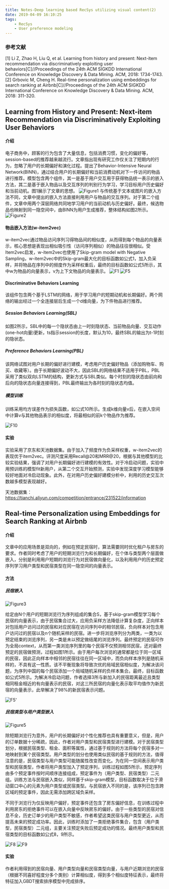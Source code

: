 ```yaml
---
title: Notes-Deep learning based RecSys utilizing visual content(2)
date: 2019-04-09 16:10:25
tags:
    - RecSys
    - User preference modeling 
---
```


### 参考文献
[1] Li Z, Zhao H, Liu Q, et al. Learning from history and present: Next-item recommendation via discriminatively exploiting user behaviors[C]//Proceedings of the 24th ACM SIGKDD International Conference on Knowledge Discovery & Data Mining. ACM, 2018: 1734-1743.
[2] Grbovic M, Cheng H. Real-time personalization using embeddings for search ranking at Airbnb[C]//Proceedings of the 24th ACM SIGKDD International Conference on Knowledge Discovery & Data Mining. ACM, 2018: 311-320.

## Learning from History and Present: Next-item Recommendation via Discriminatively Exploiting User Behaviors

#### 介绍

电子商务中，顾客的行为包含了大量信息，包括消费习惯，变化的偏好等，session-based的推荐越来越流行。文章指出现有研究工作仅关注了短期内的行为，忽略了用户的长期偏好和演化过程。提出了Behavior-Intensive Neural Network(BINN)，通过结合用户的长期偏好和当前消费动机对下一件访问的物品进行推荐。模型包含两个组件，其一是基于用户交互用于获得物品统一表示的嵌入方法，其二是基于嵌入物品以及交互序列的判别行为学习，学习目标用户历史偏好和当前动机。图1展示了文章的思想。
![Figure1](https://i.loli.net/2019/04/09/5cac62432b607.png)
与传统基于文本或图片的嵌入方法不同，文章中提出的嵌入方法直接利用用户与物品的交互序列。对于第二个组件，文章中用两个深层网络共同地学习用户的当前动机与历史偏好。最终，候选物品也映射到同一隐空间中，由BINN为用户生成推荐，整体结构如图2所示。
![Figure2](https://i.loli.net/2019/04/10/5cada5c5c1fd3.png)
<!-- more -->
#### 物品嵌入方法(w-item2vec)

w-item2vec通过物品访问序列习得物品间的相似度，从而得到每个物品的向量表示，核心思想是表现出相似吸引性（访问序列相似）的物品往往很相似。受Item2vec启发，w-item2vec也使用了Skip-gram model with Negative Sampling，w-item2vec中的Skip-gram最大化的目标函数如公式1，加入负采样，并将物品在序列中的频度作为采样权重后，最终的目标函数如公式5所示，其中w为物品的向量表示，v为上下文物品的向量表示。
![F1](https://i.loli.net/2019/04/10/5cad9b789b6e5.png) ![F5](https://i.loli.net/2019/04/10/5cad9b78aceb6.png)

#### Discriminative Behaviors Learning

该组件包含两个基于LSTM的网络，用于学习用户的短期动机和长期偏好。两个网络的输出经过一个全连接层后生成一个d维向量，为下件物品进行推荐。

##### Session Behaviors Learning(SBL)

如图2所示，SBL中的每一个隐状态由上一时刻隐状态、当前物品向量、交互动作(one-hot向量)更新，ts指示session的长度，默认为10，最终SBL的输出为t-1时刻的隐状态。

##### Preference Behaviors Learning(PBL)

该网络试图对用户长期的偏好进行建模，考虑用户历史偏好物品（添加购物车、购买、收藏等）。由于长期偏好波动不大，因此SBL的网络结果不适用于PBL，PBL采用了类似双向LSTM的结构，更新方式与SBL类似。每个时刻的隐状态由前向和后向的隐状态向量连接得到，PBL最终输出为各时刻的隐状态均值。

##### 模型训练

训练采用均方误差作为损失函数，如公式10所示。生成k维向量v后，在嵌入空间中计算v与其他物品表示的相似度，将最相似的前k个物品作为推荐。

![F10](https://i.loli.net/2019/04/10/5cadae7f86d2f.png)

#### 实验

实验采用了京东和天池数据集。由于加入了频度作为负采样权重，w-item2vec的表现优于item2vec。评测尺度采用Recall@20和MRR@20，根据与其他模型的比较实验结果，强调了对用户长期偏好进行建模的有效性。对于冷启动问题，实验中用预训练的模型fit新用户，从第二个交互开始预测，实验中发现深度学习模型能够较好地面对冷启动现象。此外，在对用户历史偏好建模分析中，利用的历史交互次数越多模型表现越好。

天池数据集：https://tianchi.aliyun.com/competition/entrance/231522/information

## Real-time Personalization using Embeddings for Search Ranking at Airbnb

#### 介绍

文章中的应用场景是双向的，例如在预定民宿时，算法需要同时优化租户与房东的要求。作者同时考虑了用户的短期浏览行为和长期偏好，在个体与类型两个层面做嵌入，分别是利用用户短期的浏览行为对民宿做向量化，以及利用用户的历史预定序列学习用户类型和民宿类型在同一隐空间的向量表示。

#### 方法

##### 民宿嵌入

![Figure3](https://i.loli.net/2019/04/20/5cbad8a48fe17.png)

给定由N个用户的短期浏览行为序列组成的集合S，基于skip-gram模型学习每个民宿的向量表示，由于民宿集合过大，应用负采样方法降低计算复杂度，正向样本对包括用户访问过的民宿和对应民宿在访问序列中的相邻民宿，负向样本对包含用户访问过的民宿以及n个随机采样的民宿。进一步将浏览序列分为两类，一类为以预定结束的浏览序列，另一类是未以预定做结尾的浏览序列。最终预定的民宿可作为全局context，从而第一类浏览序列里的每个民宿不仅预测相邻民宿，还对最终预定的民宿做预测，过程如图1所示。由于用户每次浏览的通常都是位于同一区域的民宿，因此正向样本中相邻的民宿往往在同一区域中，而负向样本序列是随机采样的，不具有这一性质。该不平衡现象将导致次优的局域民宿相似度，为解决该问题，为序列中国的每个民宿添加一个局域随机采样的负样本集合。最终，目标函数如公式5所示。为解决冷启动问题，作者选择3所与新加入的民宿距离最近且类型相同租金相近的有向量表示的民宿，对这三所民宿的向量化表示取平均值作为新民宿的向量表示，此举解决了98%的新民宿表示问题。

![F5'](https://i.loli.net/2019/04/20/5cbadd2e7da2b.png)

##### 民宿类型与用户类型嵌入

![Figure5](https://i.loli.net/2019/04/20/5cbaed84a318d.png)

除短期浏览行为意外，用户的长期偏好对个性化推荐也具有重要意义，但是，用户的订单数据十分稀疏，因此，作者对用户类型和民宿类型进行建模。对于民宿类型划分，根据民宿类型、租金、面积等属性，通过基于规则的方法将每个民宿多对一地映射到某个民宿类型。用户类型的划分也使用类似民宿的基于规则的方法，值得注意的是，民宿类型与用户类型可能随属性改变而变化。为在同一空间表示用户类型和民宿类型，作者将用户类型加入了预定序列，训练过程如图5所示，预定序列由多个预定事件按时间顺序连接组成，预定事件为（用户类型、民宿类型）二元组。训练方法与民宿嵌入类似，同样基于skip-gram模型，目标函数取决于位于滑动窗口中心的元素为用户类型或民宿类型。与民宿嵌入不同的是，该序列已包含跨区域的预定事件，因此无需添加跨区域负采样。

不同于浏览行为仅反映用户偏好，预定事件还包含了房东偏好信息，在训练过程中利用房东的拒绝事件可以在嵌入向量中反映房东的偏好。由于一些类型的民宿对信息不全，历史订单少的用户类型不敏感，作者希望这类民宿与用户类型更近，从而提高未来的预定成功率。因此，训练时添加了一类拒绝事件集合，包含（用户类型，民宿类型）二元组，主要关注预定失败后预定成功的情况。最终用户类型和民宿类型的目标函数如公式8，9所示。

![F8](https://i.loli.net/2019/04/20/5cbaf85bc5477.png) ![F9](https://i.loli.net/2019/04/20/5cbaf85bd654e.png)


#### 实验

作者利用得到的民宿向量、用户类型向量和民宿类型向量，与用户近期浏览的民宿（根据不同喜好程度分多个类别）计算相似度，得到多个相似度特征表示，最终将特征加入GBDT搜索排序模型中完成排序。